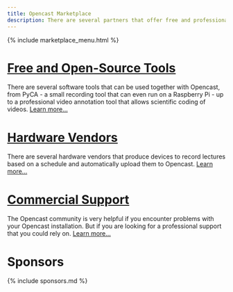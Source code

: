 ```yaml
---
title: Opencast Marketplace
description: There are several partners that offer free and professional tools and services around lecture recording and video management with Opencast.
---
```


{% include marketplace_menu.html %}

# [Free and Open-Source Tools](/tools)

There are several software tools that can be used together with Opencast, from PyCA - a small recording tool that can even run on a Raspberry Pi - up to a professional video annotation tool that allows scientific coding of videos. [Learn more...](/tools)

# [Hardware Vendors](/hardware)

There are several hardware vendors that produce devices to record lectures based on a schedule and automatically upload them to Opencast. [Learn more...](/hardware)

# [Commercial Support](/support)

The Opencast community is very helpful if you encounter problems with your Opencast installation. But if you are looking for a professional support that you could rely on. [Learn more...](/support)

# Sponsors

{% include sponsors.md %}
